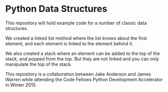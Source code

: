 # Python Data Structures

This repository will hold example code for a number of classic data structures.

We created a linked list method where the list knows about the first element, and each element is linked to the element behind it.

We also created a stack where an element can be added to the top of the stack, and popped from the top. But they are not linked and you can only manipulate the top of the stack.

This repository is a collaboration between Jake Anderson and James Warren while attending the Code Fellows Python Development Accelerator in Winter 2015.